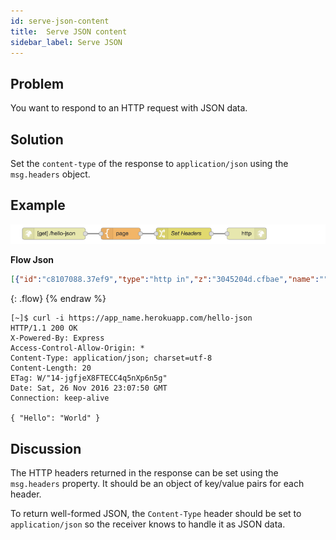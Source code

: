 ```yaml
---
id: serve-json-content
title:  Serve JSON content
sidebar_label: Serve JSON
---
```


## Problem

You want to respond to an HTTP request with JSON data.

## Solution

Set the `content-type` of the response to `application/json` using the `msg.headers`
object.

## Example

![](../assets/httpEndpoints/serve-json-content.png)

<b>Flow Json</b>
~~~json
[{"id":"c8107088.37ef9","type":"http in","z":"3045204d.cfbae","name":"","url":"/hello-json","method":"get","swaggerDoc":"","x":120,"y":620,"wires":[["4e8237da.b17dc8"]]},{"id":"4e8237da.b17dc8","type":"template","z":"3045204d.cfbae","name":"page","field":"payload","fieldType":"msg","format":"handlebars","syntax":"mustache","template":"{ \"Hello\": \"World\" }","x":290,"y":620,"wires":[["65401623.9abfe8"]]},{"id":"65401623.9abfe8","type":"change","z":"3045204d.cfbae","name":"Set Headers","rules":[{"t":"set","p":"headers","pt":"msg","to":"{}","tot":"json"},{"t":"set","p":"headers.content-type","pt":"msg","to":"application/json","tot":"str"}],"action":"","property":"","from":"","to":"","reg":false,"x":450,"y":620,"wires":[["f7d3e35a.082c2"]]},{"id":"f7d3e35a.082c2","type":"http response","z":"3045204d.cfbae","name":"","x":610,"y":620,"wires":[]}]
~~~
{: .flow}
{% endraw %}

~~~text
[~]$ curl -i https://app_name.herokuapp.com/hello-json
HTTP/1.1 200 OK
X-Powered-By: Express
Access-Control-Allow-Origin: *
Content-Type: application/json; charset=utf-8
Content-Length: 20
ETag: W/"14-jgfjeX8FTECC4q5nXp6n5g"
Date: Sat, 26 Nov 2016 23:07:50 GMT
Connection: keep-alive

{ "Hello": "World" }
~~~


## Discussion

The HTTP headers returned in the response can be set using the `msg.headers`
property. It should be an object of key/value pairs for each header.

To return well-formed JSON, the `Content-Type` header should be set to
`application/json` so the receiver knows to handle it as JSON data.

